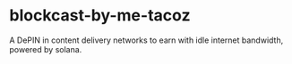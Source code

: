 # blockcast-by-me-tacoz
A DePIN in content delivery networks to earn with idle internet bandwidth, powered by solana.
